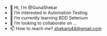 - 👋 Hi, I’m @GunaShekar
- 👀 I’m interested in Automation Testing
- 🌱 I’m currently learning BDD Selenium
- 💞️ I’m looking to collaborate on ...
- 📫 How to reach me? shekarg44@gmail.com

<!---
GunaShekar111/GunaShekar111 is a ✨ special ✨ repository because its `README.md` (this file) appears on your GitHub profile.
You can click the Preview link to take a look at your changes.
--->
